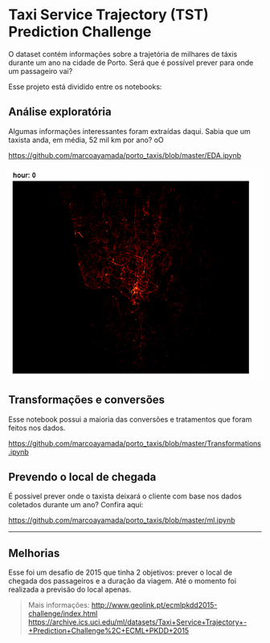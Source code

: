 # Taxi Service Trajectory (TST) Prediction Challenge

O dataset contém informações sobre a trajetória de milhares de táxis durante um ano na cidade de Porto. Será que é possível prever para onde um passageiro vai?

Esse projeto está dividido entre os notebooks:

## Análise exploratória

Algumas informações interessantes foram extraídas daqui. Sabia que um taxista anda, em média, 52 mil km por ano? oO

https://github.com/marcoayamada/porto_taxis/blob/master/EDA.ipynb


![Porto](img/taxi_gif.gif)


## Transformações e conversões

Esse notebook possui a maioria das conversões e tratamentos que foram feitos nos dados.

https://github.com/marcoayamada/porto_taxis/blob/master/Transformations.ipynb

## Prevendo o local de chegada

É possível prever onde o taxista deixará o cliente com base nos dados coletados durante um ano? Confira aqui:

https://github.com/marcoayamada/porto_taxis/blob/master/ml.ipynb

___

## Melhorias

Esse foi um desafio de 2015 que tinha 2 objetivos: prever o local de chegada dos passageiros e a duração da viagem. Até o momento foi realizada a previsão do local apenas.

> Mais informações:
> http://www.geolink.pt/ecmlpkdd2015-challenge/index.html
> https://archive.ics.uci.edu/ml/datasets/Taxi+Service+Trajectory+-+Prediction+Challenge%2C+ECML+PKDD+2015
